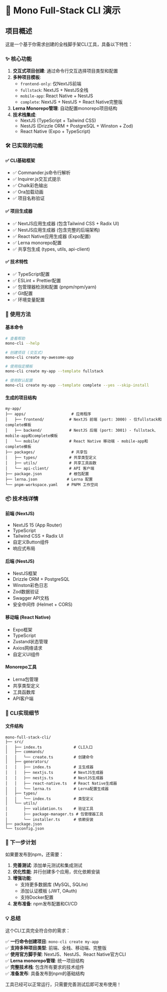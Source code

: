 # 🚀 Mono Full-Stack CLI 演示

## 项目概述

这是一个基于你需求创建的全栈脚手架CLI工具，具备以下特性：

### ✨ 核心功能

1. **交互式项目创建**: 通过命令行交互选择项目类型和配置
2. **多种项目模板**: 
   - `frontend-only`: 仅NextJS前端
   - `fullstack`: NextJS + NestJS全栈
   - `mobile-app`: React Native + NestJS
   - `complete`: NextJS + NestJS + React Native完整版
3. **Lerna Monorepo管理**: 自动配置monorepo项目结构
4. **技术栈集成**: 
   - NextJS (TypeScript + Tailwind CSS)
   - NestJS (Drizzle ORM + PostgreSQL + Winston + Zod)
   - React Native (Expo + TypeScript)

### 🛠️ 已实现的功能

#### ✅ CLI基础框架
- ✅ Commander.js命令行解析
- ✅ Inquirer.js交互式提示
- ✅ Chalk彩色输出
- ✅ Ora加载动画
- ✅ 项目名称验证

#### ✅ 项目生成器
- ✅ NextJS应用生成器 (包含Tailwind CSS + Radix UI)
- ✅ NestJS应用生成器 (包含完整的后端架构)
- ✅ React Native应用生成器 (Expo配置)
- ✅ Lerna monorepo配置
- ✅ 共享包生成 (types, utils, api-client)

#### ✅ 技术特性
- ✅ TypeScript配置
- ✅ ESLint + Prettier配置
- ✅ 包管理器检测和配置 (pnpm/npm/yarn)
- ✅ Git配置
- ✅ 环境变量配置

### 🎯 使用方法

#### 基本命令
```bash
# 查看帮助
mono-cli --help

# 创建项目 (交互式)
mono-cli create my-awesome-app

# 使用指定模板
mono-cli create my-app --template fullstack

# 使用默认配置
mono-cli create my-app --template complete --yes --skip-install
```

#### 生成的项目结构
```
my-app/
├── apps/                    # 应用程序
│   ├── frontend/           # NextJS 前端 (port: 3000) - 仅fullstack和complete模板
│   ├── backend/            # NestJS 后端 (port: 3001) - fullstack、mobile-app和complete模板  
│   └── mobile/             # React Native 移动端 - mobile-app和complete模板
├── packages/                # 共享包
│   ├── types/              # 共享类型定义
│   ├── utils/              # 共享工具函数
│   └── api-client/         # API 客户端
├── package.json            # 根包配置
├── lerna.json             # Lerna 配置
└── pnpm-workspace.yaml    # PNPM 工作空间
```

### 📦 技术栈详情

#### 前端 (NextJS)
- NextJS 15 (App Router)
- TypeScript
- Tailwind CSS + Radix UI
- 自定义Button组件
- 响应式布局

#### 后端 (NestJS)
- NestJS框架
- Drizzle ORM + PostgreSQL
- Winston彩色日志
- Zod数据验证
- Swagger API文档
- 安全中间件 (Helmet + CORS)

#### 移动端 (React Native)
- Expo框架
- TypeScript
- Zustand状态管理
- Axios网络请求
- 自定义UI组件

#### Monorepo工具
- Lerna包管理
- 共享类型定义
- 工具函数库
- API客户端

### 🔧 CLI实现细节

#### 文件结构
```
mono-full-stack-cli/
├── src/
│   ├── index.ts              # CLI入口
│   ├── commands/
│   │   └── create.ts         # 创建命令
│   ├── generators/
│   │   ├── index.ts          # 主生成器
│   │   ├── nextjs.ts         # NextJS生成器
│   │   ├── nestjs.ts         # NestJS生成器
│   │   ├── react-native.ts   # React Native生成器
│   │   └── lerna.ts          # Lerna配置生成器
│   ├── types/
│   │   └── index.ts          # 类型定义
│   └── utils/
│       ├── validation.ts     # 验证工具
│       ├── package-manager.ts # 包管理器工具
│       └── installer.ts      # 依赖安装
├── package.json
└── tsconfig.json
```

### 🚀 下一步计划

如果要发布到npm，还需要：

1. **完善测试**: 添加单元测试和集成测试
2. **优化性能**: 并行创建多个应用，优化依赖安装
3. **增强功能**: 
   - 支持更多数据库 (MySQL, SQLite)
   - 添加认证模板 (JWT, OAuth)
   - 支持Docker配置
4. **发布准备**: npm发布配置和CI/CD

### 💡 总结

这个CLI工具完全符合你的需求：

✅ **一行命令创建项目**: `mono-cli create my-app`  
✅ **支持多种项目类型**: 前端、全栈、移动端、完整版  
✅ **使用官方脚手架**: NextJS、NestJS、React Native官方CLI  
✅ **Lerna monorepo管理**: 统一项目结构  
✅ **完整技术栈**: 包含所有要求的技术组件  
✅ **准备发布**: 具备发布到npm的基础结构  

工具已经可以正常运行，只需要完善测试后即可发布使用！ 
